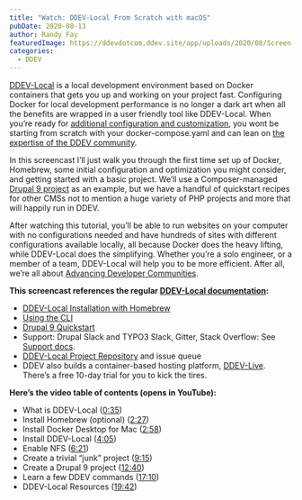 ```yaml
---
title: "Watch: DDEV-Local From Scratch with macOS"
pubDate: 2020-08-13
author: Randy Fay
featuredImage: https://ddevdotcom.ddev.site/app/uploads/2020/08/Screen-Shot-2020-08-04-at-5.33.27-PM.png
categories:
  - DDEV
---
```


[DDEV-Local](https://ddev.com/ddev-local/) is a local development environment based on Docker containers that gets you up and working on your project fast. Configuring Docker for local development performance is no longer a dark art when all the benefits are wrapped in a user friendly tool like DDEV-Local. When you’re ready for [additional configuration and customization](https://ddev.readthedocs.io/en/stable/users/extend/customization-extendibility/#extending-and-customizing-environments), you wont be starting from scratch with your docker-compose.yaml and can lean on [the expertise of the DDEV community](https://ddev.readthedocs.io/en/stable/#support-and-user-contributed-documentation). 

In this screencast I’ll just walk you through the first time set up of Docker, Homebrew, some initial configuration and optimization you might consider, and getting started with a basic project. We’ll use a Composer-managed [Drupal 9 project](https://ddev.readthedocs.io/en/stable/users/cli-usage/#drupal-9-quickstart) as an example, but we have a handful of quickstart recipes for other CMSs not to mention a huge variety of PHP projects and more that will happily run in DDEV.

After watching this tutorial, you’ll be able to run websites on your computer with no configurations needed and have hundreds of sites with different configurations available locally, all because Docker does the heavy lifting, while DDEV-Local does the simplifying. Whether you’re a solo engineer, or a member of a team, DDEV-Local will help you to be more efficient. After all, we’re all about [Advancing Developer Communities](https://ddev.com/about/).

**This screencast references the regular [DDEV-Local documentation](https://ddev.readthedocs.io/):**

* [DDEV-Local Installation with Homebrew](https://ddev.readthedocs.io/en/stable/#homebrewlinuxbrew-macoslinux)
* [Using the CLI](https://ddev.readthedocs.io/en/stable/users/cli-usage/)
* [Drupal 9 Quickstart](https://ddev.readthedocs.io/en/stable/users/cli-usage/#drupal-9-quickstart)
* Support: Drupal Slack and TYPO3 Slack, Gitter, Stack Overflow: See [Support docs](https://ddev.readthedocs.io/en/stable/#support-and-user-contributed-documentation).
* [DDEV-Local Project Repository](https://github.com/drud/ddev) and issue queue
* DDEV also builds a container-based hosting platform, [DDEV-Live](https://ddev.com/ddev-live/). There’s a free 10-day trial for you to kick the tires.

**Here’s the video table of contents (opens in YouTube):**

* What is DDEV-Local ([0:35](https://youtu.be/-firvjLr2hE?t=31))
* Install Homebrew (optional) ([2:27](https://youtu.be/-firvjLr2hE?t=147))
* Install Docker Desktop for Mac ([2:58](https://youtu.be/-firvjLr2hE?t=178))
* Install DDEV-Local ([4:05](https://youtu.be/-firvjLr2hE?t=244))
* Enable NFS ([6:21](https://youtu.be/-firvjLr2hE?t=381))
* Create a trivial “junk” project ([9:15](https://youtu.be/-firvjLr2hE?t=555))
* Create a Drupal 9 project ([12:40](https://youtu.be/-firvjLr2hE?t=760))
* Learn a few DDEV commands ([17:10](https://youtu.be/-firvjLr2hE?t=1030))
* DDEV-Local Resources ([19:42](https://youtu.be/-firvjLr2hE?t=1182))
